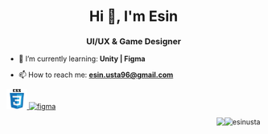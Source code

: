 <h1 align="center">Hi 👋, I'm Esin</h1>
<h3 align="center">UI/UX & Game Designer</h3>

- 🌱 I’m currently learning: **Unity | Figma**

- 📫 How to reach me: **esin.usta96@gmail.com**



<p align="left"> <a href="https://www.w3schools.com/css/" target="_blank" rel="noreferrer"> <img src="https://raw.githubusercontent.com/devicons/devicon/master/icons/css3/css3-original-wordmark.svg" alt="css3" width="40" height="40"/> </a> 
<a href="https:// www.figma.com/" target="_blank" rel="noreferrer"> <img src="https://www.vectorlogo.zone/logos/figma/figma-icon.svg" alt="figma" width= "40" height="40"/> </a> 
</a>  </p>

<p><img align="right" src="https://github-readme-stats.vercel.app/api/top-langs?username=esinusta&show_icons=true&theme=tokyonight&locale=en&layout=compact" alt="esinusta" /></p>

<p> <img align="right" src="https://github-readme-stats.vercel.app/api?username=esinusta&show_icons=true&theme=tokyonight&locale=en" alt=" " /></p>
